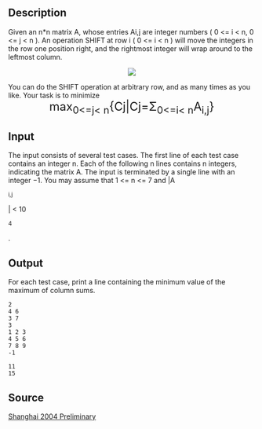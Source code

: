 <h2>Description</h2><p>Given an n*n matrix A, whose entries Ai,j are integer numbers ( 0 &lt;= i &lt; n, 0 &lt;= j &lt; n ). An operation SHIFT at row i ( 0 &lt;= i &lt; n ) will move the integers in the row one position right, and the rightmost integer will wrap around to the leftmost column.
</p><center><img src="images/2078_1.jpg"></center><p>
</p>You can do the SHIFT operation at arbitrary row, and as many times as you like. Your task is to minimize
<center><font size="5">max<sub>0&lt;=j&lt; n</sub>{Cj|Cj=Σ<sub>0&lt;=i&lt; n</sub>A<sub>i,j</sub>}</font></center><h2>Input</h2><p>The input consists of several test cases. The first line of each test case contains an integer n. Each of the following n lines contains n integers, indicating the matrix A. The input is terminated by a single line with an integer −1. You may assume that 1 &lt;= n &lt;= 7 and |A</p><sub>i,j</sub><p>| &lt; 10</p><sup>4</sup><p>.</p><h2>Output</h2><p>For each test case, print a line containing the minimum value of the maximum of column sums.</p><pre><code class="language-input1">2
4 6
3 7
3
1 2 3
4 5 6
7 8 9
-1</code></pre><pre><code class="language-output1">11
15</code></pre><h2>Source</h2><a href="searchproblem?field=source&amp;key=Shanghai+2004+Preliminary">Shanghai 2004 Preliminary</a>